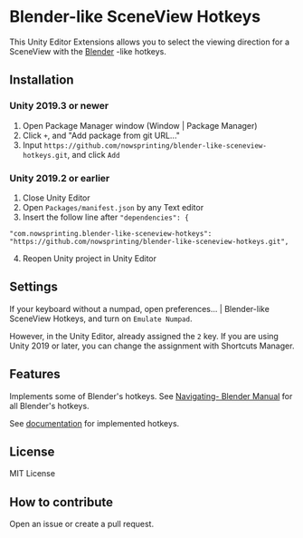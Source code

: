# Blender-like SceneView Hotkeys

This Unity Editor Extensions allows you to select the viewing direction for a SceneView with the [Blender](https://www.blender.org/) -like hotkeys.


## Installation

### Unity 2019.3 or newer

1. Open Package Manager window (Window | Package Manager)
2. Click `+`, and "Add package from git URL..."
3. Input `https://github.com/nowsprinting/blender-like-sceneview-hotkeys.git`, and click `Add`

### Unity 2019.2 or earlier

1. Close Unity Editor
2. Open `Packages/manifest.json` by any Text editor
3. Insert the follow line after `"dependencies": {`

```
"com.nowsprinting.blender-like-sceneview-hotkeys": "https://github.com/nowsprinting/blender-like-sceneview-hotkeys.git",
```

4. Reopen Unity project in Unity Editor


## Settings

If your keyboard without a numpad, open preferences... | Blender-like SceneView Hotkeys, and turn on `Emulate Numpad`.

However, in the Unity Editor, already assigned the `2` key. If you are using Unity 2019 or later, you can change the assignment with Shortcuts Manager.


## Features

Implements some of Blender's hotkeys.
See [Navigating- Blender Manual](https://docs.blender.org/manual/en/latest/editors/3dview/navigate/index.html) for all Blender's hotkeys.

See [documentation](./Documentation~/BlenderLikeSceneViewHotkeys.md) for implemented hotkeys.


## License

MIT License


## How to contribute

Open an issue or create a pull request.
